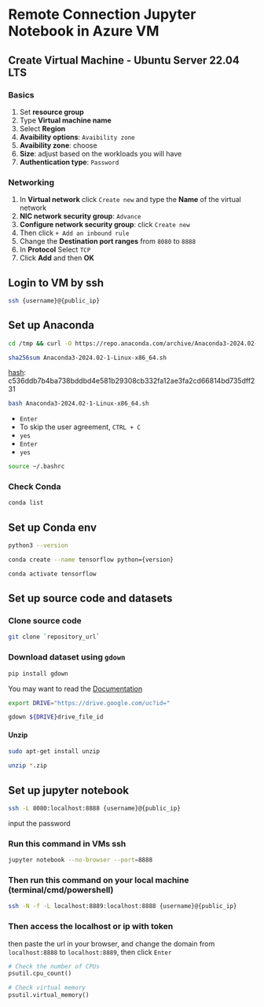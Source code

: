 # Remote Connection Jupyter Notebook in Azure VM

## Create Virtual Machine - Ubuntu Server 22.04 LTS 
### Basics
1. Set **resource group**
2. Type **Virtual machine name**
3. Select **Region**
4. **Avaibility options**: `Avaibility zone`
5. **Avaibility zone**: choose
6. **Size**: adjust based on the workloads you will have
7. **Authentication type**: `Password`

### Networking
1. In **Virtual network** click `Create new` and type the **Name** of the virtual network
2. **NIC network security group**: `Advance`
3. **Configure network security group**: click `Create new`
4. Then click `+ Add an inbound rule`
5. Change the **Destination port ranges** from `8080` to `8888`
6. In **Protocol** Select `TCP`
7. Click **Add** and then **OK**



## Login to VM by ssh
```bash
ssh {username}@{public_ip}
```

## Set up Anaconda
```bash
cd /tmp && curl -O https://repo.anaconda.com/archive/Anaconda3-2024.02-1-Linux-x86_64.sh
```

```bash
sha256sum Anaconda3-2024.02-1-Linux-x86_64.sh
```
[hash](https://docs.anaconda.com/free/anaconda/hashes/index.html): c536ddb7b4ba738bddbd4e581b29308cb332fa12ae3fa2cd66814bd735dff231

```bash
bash Anaconda3-2024.02-1-Linux-x86_64.sh
```
- `Enter`
- To skip the user agreement, `CTRL + C`
- `yes`
- `Enter`
- `yes`

```bash
source ~/.bashrc
```
### Check Conda
```bash
conda list
```

## Set up Conda env
```bash
python3 --version
```

```bash
conda create --name tensorflow python={version}
```

```bash
conda activate tensorflow
```

## Set up source code and datasets
### Clone source code
```bash
git clone `repository_url`
```

### Download dataset using `gdown`
```bash
pip install gdown
```
You may want to read the [Documentation](https://pypi.org/project/gdown/2.3.1/)

```bash
export DRIVE="https://drive.google.com/uc?id="
```

```bash
gdown ${DRIVE}drive_file_id
```
#### Unzip
```bash
sudo apt-get install unzip
```
```bash
unzip *.zip
```

## Set up jupyter notebook
```bash
ssh -L 8080:localhost:8888 {username}@{public_ip}
```
input the password

### Run this command in VMs ssh
```bash
jupyter notebook --no-browser --port=8888
```

### Then run this command on your local machine (terminal/cmd/powershell)
```bash
ssh -N -f -L localhost:8889:localhost:8888 {username}@{public_ip}
```

### Then access the localhost or ip with token
then paste the url in your browser, and change the domain from `localhost:8888` to `localhost:8889`, then click `Enter`

```python
# Check the number of CPUs
psutil.cpu_count()
```

```python
# Check virtual memory
psutil.virtual_memory()
```
